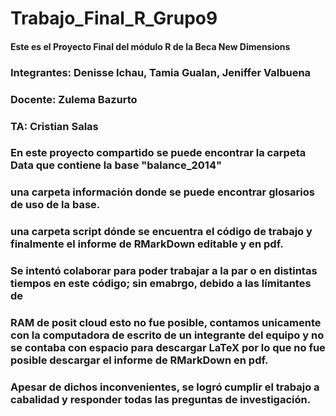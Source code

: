 # Trabajo_Final_R_Grupo9
#### Este es el Proyecto Final del módulo R de la Beca New Dimensions 
### Integrantes: Denisse Ichau, Tamia Gualan, Jeniffer Valbuena 
### Docente: Zulema Bazurto 
### TA: Cristian Salas 
### En este proyecto compartido se puede encontrar la carpeta Data que contiene la base "balance_2014"
### una carpeta información donde se puede encontrar glosarios de uso de la base. 
### una carpeta script dónde se encuentra el código de trabajo y finalmente el informe de RMarkDown editable y en pdf. 
### Se intentó colaborar para poder trabajar a la par o en distintas tiempos en este código; sin emabrgo, debido a las límitantes de 
### RAM de posit cloud esto no fue posible, contamos unicamente con la computadora de escrito de un integrante del equipo y no se contaba con espacio para descargar LaTeX por lo que no fue posible descargar el informe de RMarkDown en pdf. 
### Apesar de dichos inconvenientes, se logró cumplir el trabajo a cabalidad y responder todas las preguntas de investigación.  
